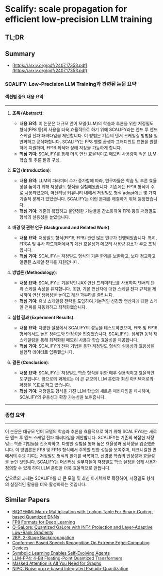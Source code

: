 # Scalify: scale propagation for efficient low-precision LLM training
## TL;DR
## Summary
- [https://arxiv.org/pdf/2407.17353.pdf](https://arxiv.org/pdf/2407.17353.pdf)

### SCALIFY: Low-Precision LLM Training과 관련된 논문 요약

#### 섹션별 중요 내용 요약
---

1. **초록 (Abstract)**:
   - **내용 요약**: 이 논문은 대규모 언어 모델(LLM)의 학습과 추론을 위한 저정밀도 형식(FP8 등)의 사용을 더욱 효율적으로 하기 위해 SCALIFY라는 엔드 투 엔드 스케일 전파 패러다임을 제안합니다. 이 방법은 기존의 텐서 스케일링 방법을 일반화하고 공식화합니다. SCALIFY는 FP8 행렬 곱셈과 그래디언트 표현을 원활하게 지원하며, FP16 최적화 상태 저장을 가능하게 합니다.
   - **핵심 기여**: SCALIFY를 통해 더욱 연산 효율적이고 메모리 사용량이 적은 LLM 학습 및 추론 환경 구성.

2. **도입 (Introduction)**:
   - **내용 요약**: LLM의 파라미터 수가 증가함에 따라, 연구자들은 학습 및 추론 효율성을 높이기 위해 저정밀도 형식을 실험해왔습니다. 기존에는 FP16 형식이 주로 사용되었으며, 머신러닝 커뮤니티 내에서 저정밀도 형식 adopt에는 몇 가지 기술적 문제가 있었습니다. SCALIFY는 이런 문제를 해결하기 위해 등장했습니다.
   - **핵심 기여**: 기존의 복잡하고 불안정한 기술들을 간소화하여 FP8 등의 저정밀도 형식의 실용성을 높였습니다.

3. **배경 및 관련 연구 (Background and Related Work)**:
   - **내용 요약**: 저정밀도 형식(FP16, FP8) 관련 많은 연구가 진행되었습니다. 특히, FPGA 및 유사 하드웨어에서의 계산 효율성과 메모리 사용량 감소가 주요 초점입니다.
   - **핵심 기여**: SCALIFY는 저정밀도 형식의 기존 한계를 보완하고, 보다 정교하고 일관된 스케일 전파를 지원합니다.

4. **방법론 (Methodology)**:
   - **내용 요약**: SCALIFY는 기본적인 JAX 연산 프리미티브를 사용하여 텐서의 단위 스케일 속성을 유지합니다. 또한, 기본 연산자에 대한 스케일 전파 규칙을 제시하여 연산 정확성을 높이고 계산 과부하를 줄입니다.
   - **핵심 기여**: 유닛 스케일링 전략을 도입하여 기본적인 신경망 연산자에 대한 스케일 전파를 자동화하고 최적화했습니다.

5. **실험 결과 (Experiment Results)**:
   - **내용 요약**: 다양한 설정에서 SCALIFY의 성능을 테스트하였으며, FP8 및 FP16 형식에서도 높은 정확도와 안정성을 입증했습니다. SCALIFY는 섬세한 동적 재스케일링을 통해 최적화된 메모리 사용과 학습 효율성을 제공합니다.
   - **핵심 기여**: SCALIFY의 전파 기법을 통한 저정밀도 형식의 실용성과 효용성을 실험적 데이터로 입증했습니다.

6. **결론 (Conclusion)**:
   - **내용 요약**: SCALIFY는 저정밀도 학습 형식을 위한 매우 실용적이고 효율적인 도구입니다. 앞으로의 과제로는 더 큰 규모의 LLM 훈련과 최신 아키텍처로의 확장을 목표로 하고 있습니다.
   - **핵심 기여**: 저정밀도 형식을 가진 LLM 학습의 새로운 패러다임을 제시하며, SCALIFY의 유용성과 확장 가능성을 보여줍니다.

---

### 종합 요약
---
이 논문은 대규모 언어 모델의 학습과 추론을 효율적으로 하기 위해 SCALIFY라는 새로운 엔드 투 엔드 스케일 전파 패러다임을 제안합니다. SCALIFY는 기존의 복잡한 저정밀도 학습 기법들을 간소화하고, 다양한 실험을 통해 높은 효율성과 정확성을 입증했습니다. 이 방법론은 FP8 및 FP16 형식에서 주목할 만한 성능을 보여주며, 테크니컬한 면에서의 주요 기여는 저정밀도 형식의 한계를 극복하고, 신경망 학습의 안정성과 효율성을 높인 것입니다. SCALIFY는 머신러닝 실무자들이 저정밀도 학습 설정을 쉽게 사용자 정의할 수 있게 하여 LLM 훈련을 더욱 효율적으로 만듭니다.

앞으로의 과제는 SCALIFY를 더 큰 모델 및 최신 아키텍처로 확장하여, 저정밀도 형식의 실질적인 활용을 더욱 활성화하는 것입니다.

## Similar Papers
- [BiQGEMM: Matrix Multiplication with Lookup Table For Binary-Coding-based Quantized DNNs](2005.09904.md)
- [FP8 Formats for Deep Learning](2209.05433.md)
- [Q-GaLore: Quantized GaLore with INT4 Projection and Layer-Adaptive Low-Rank Gradients](2407.08296.md)
- [2BP: 2-Stage Backpropagation](2405.18047.md)
- [Conformer-Based Speech Recognition On Extreme Edge-Computing Devices](2312.10359.md)
- [Symbolic Learning Enables Self-Evolving Agents](2406.18532.md)
- [LLM-FP4: 4-Bit Floating-Point Quantized Transformers](2310.16836.md)
- [Masked Attention is All You Need for Graphs](2402.10793.md)
- [NIPQ: Noise proxy-based Integrated Pseudo-Quantization](2206.00820.md)
